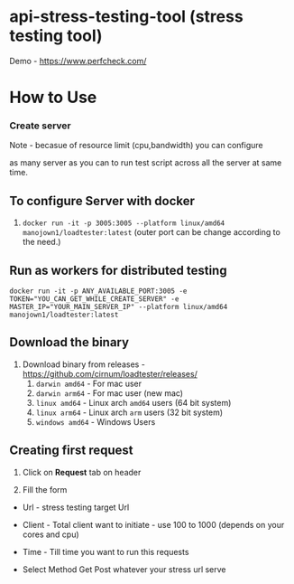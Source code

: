 # api-stress-testing-tool (stress testing tool)

  

Demo - https://www.perfcheck.com/

  

# How to Use

  

### Create server

Note - becasue of resource limit (cpu,bandwidth) you can configure

as many server as you can to run test script across all the server at same time.

## To configure Server with docker

1. `docker run -it -p 3005:3005 --platform linux/amd64 manojown1/loadtester:latest` (outer port can be change according to the need.)

## Run as workers for distributed testing 
 `docker run -it -p ANY_AVAILABLE_PORT:3005 -e TOKEN="YOU_CAN_GET_WHILE_CREATE_SERVER" -e MASTER_IP="YOUR_MAIN_SERVER_IP" --platform linux/amd64 manojown1/loadtester:latest`

  

## Download the binary

1. Download binary from releases - https://github.com/cirnum/loadtester/releases/
	1. `darwin amd64` - For mac user
	2. `darwin arm64` - For mac user (new mac)
	3. `linux amd64` - Linux arch `amd64` users (64 bit system)
	4. `linux arm64` - Linux arch `arm` users (32 bit system)
	5. `windows amd64` - Windows Users

## Creating first request

1. Click on **Request** tab on header

2. Fill the form

* Url - stress testing target Url

* Client - Total client want to initiate - use 100 to 1000 (depends on your cores and cpu)

* Time - Till time you want to run this requests

* Select Method Get Post whatever your stress url serve

